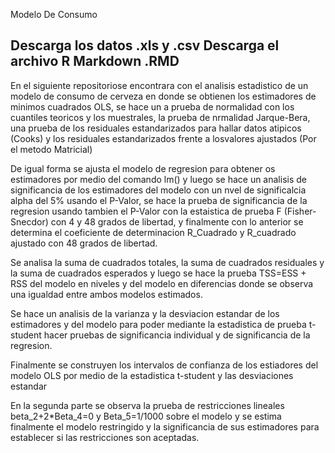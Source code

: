Modelo De Consumo 

Descarga los datos .xls y .csv
Descarga el archivo R Markdown .RMD
---------------------------------------

En el siguiente repositoriose encontrara con el analisis estadistico de un modelo de consumo de cerveza en donde se obtienen los estimadores de minimos cuadrados OLS, se hace un  a prueba de normalidad con los cuantiles teoricos y los muestrales, la prueba de nrmalidad Jarque-Bera, una prueba de los residuales estandarizados para hallar datos atipicos (Cooks) y los residuales estandarizados frente a losvalores ajustados (Por el metodo Matricial)

De igual forma se ajusta el modelo de regresion para obtener os estimadores por medio del comando lm() y luego se hace un analisis de significancia de los estimadores del modelo con un nvel de significalcia alpha del 5% usando el P-Valor, se hace la prueba de significancia de la regresion usando tambien el P-Valor con la estaistica de prueba F (Fisher-Snecdor) con 4 y 48 grados de libertad, y finalmente con lo anterior se determina el coeficiente de determinacion R_Cuadrado y R_cuadrado ajustado con 48 grados de libertad.

Se analisa la suma de cuadrados totales, la suma de cuadrados residuales y la suma de cuadrados esperados y luego se hace la prueba TSS=ESS + RSS del modelo en niveles y del modelo en diferencias donde se observa una igualdad entre ambos modelos estimados.

Se hace un analisis de la varianza y la desviacion estandar de los estimadores y del modelo para poder mediante la estadistica de prueba t-student hacer pruebas de significancia individual y de significancia de la regresion.

Finalmente se construyen los intervalos de confianza de los estiadores del modelo OLS por medio de la estadistica t-student y las desviaciones estandar

En la segunda parte se observa la prueba de restricciones lineales beta_2+2*Beta_4=0 y Beta_5=1/1000 sobre el modelo y se estima finalmente el modelo restringido y la significancia de sus estimadores para establecer si las restricciones son aceptadas.





